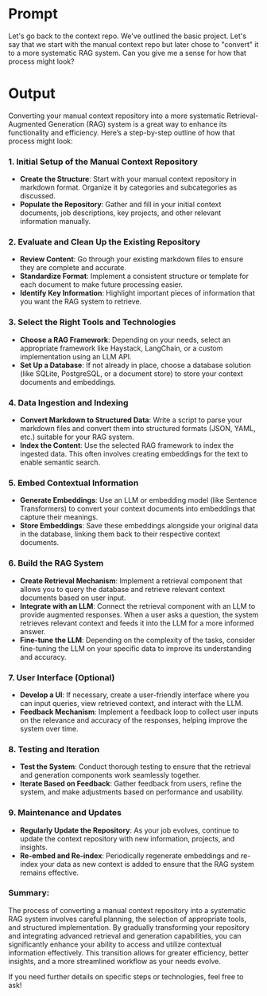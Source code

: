 # Prompt

Let's go back to the context repo. We've outlined the basic project. Let's say that we start with the manual context repo but later chose to "convert" it to a more systematic RAG system. Can you give me a sense for how that process might look?

# Output

Converting your manual context repository into a more systematic Retrieval-Augmented Generation (RAG) system is a great way to enhance its functionality and efficiency. Here’s a step-by-step outline of how that process might look:

### 1. **Initial Setup of the Manual Context Repository**
   - **Create the Structure**: Start with your manual context repository in markdown format. Organize it by categories and subcategories as discussed.
   - **Populate the Repository**: Gather and fill in your initial context documents, job descriptions, key projects, and other relevant information manually.

### 2. **Evaluate and Clean Up the Existing Repository**
   - **Review Content**: Go through your existing markdown files to ensure they are complete and accurate.
   - **Standardize Format**: Implement a consistent structure or template for each document to make future processing easier.
   - **Identify Key Information**: Highlight important pieces of information that you want the RAG system to retrieve.

### 3. **Select the Right Tools and Technologies**
   - **Choose a RAG Framework**: Depending on your needs, select an appropriate framework like Haystack, LangChain, or a custom implementation using an LLM API.
   - **Set Up a Database**: If not already in place, choose a database solution (like SQLite, PostgreSQL, or a document store) to store your context documents and embeddings.

### 4. **Data Ingestion and Indexing**
   - **Convert Markdown to Structured Data**: Write a script to parse your markdown files and convert them into structured formats (JSON, YAML, etc.) suitable for your RAG system.
   - **Index the Content**: Use the selected RAG framework to index the ingested data. This often involves creating embeddings for the text to enable semantic search.

### 5. **Embed Contextual Information**
   - **Generate Embeddings**: Use an LLM or embedding model (like Sentence Transformers) to convert your context documents into embeddings that capture their meanings.
   - **Store Embeddings**: Save these embeddings alongside your original data in the database, linking them back to their respective context documents.

### 6. **Build the RAG System**
   - **Create Retrieval Mechanism**: Implement a retrieval component that allows you to query the database and retrieve relevant context documents based on user input.
   - **Integrate with an LLM**: Connect the retrieval component with an LLM to provide augmented responses. When a user asks a question, the system retrieves relevant context and feeds it into the LLM for a more informed answer.
   - **Fine-tune the LLM**: Depending on the complexity of the tasks, consider fine-tuning the LLM on your specific data to improve its understanding and accuracy.

### 7. **User Interface (Optional)**
   - **Develop a UI**: If necessary, create a user-friendly interface where you can input queries, view retrieved context, and interact with the LLM.
   - **Feedback Mechanism**: Implement a feedback loop to collect user inputs on the relevance and accuracy of the responses, helping improve the system over time.

### 8. **Testing and Iteration**
   - **Test the System**: Conduct thorough testing to ensure that the retrieval and generation components work seamlessly together.
   - **Iterate Based on Feedback**: Gather feedback from users, refine the system, and make adjustments based on performance and usability.

### 9. **Maintenance and Updates**
   - **Regularly Update the Repository**: As your job evolves, continue to update the context repository with new information, projects, and insights.
   - **Re-embed and Re-index**: Periodically regenerate embeddings and re-index your data as new context is added to ensure that the RAG system remains effective.

### Summary:
The process of converting a manual context repository into a systematic RAG system involves careful planning, the selection of appropriate tools, and structured implementation. By gradually transforming your repository and integrating advanced retrieval and generation capabilities, you can significantly enhance your ability to access and utilize contextual information effectively. This transition allows for greater efficiency, better insights, and a more streamlined workflow as your needs evolve. 

If you need further details on specific steps or technologies, feel free to ask!